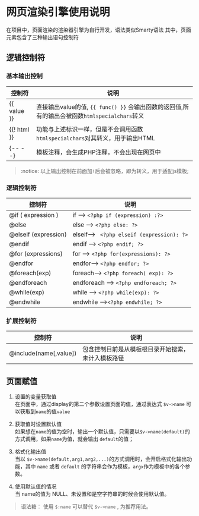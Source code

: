 # 网页渲染引擎使用说明
在项目中，页面渲染的渲染器引擎为自行开发，语法类似Smarty语法
其中，页面元素包含了三种输出语句控制符


## 逻辑控制符
### 基本输出控制
| 控制符      | 说明|
|-------------|------------------------------------------------------------------------------------------|
| {{ value }} | 直接输出value的值, `{{ func() }}` 会输出函数的返回值,所有的输出会被函数`htmlspecialchars`转义 |
| {{! html }} | 功能与上述标识一样，但是不会调用函数`htmlspecialchars`对其转义，用于输出HTML                  |
| {-- --}     | 模板注释，会生成PHP注释，不会出现在网页中                                             |

>:notice: 以上输出控制在前面加`!`后会被忽略，即为转义，用于适配js模板;

### 逻辑控制符
| 控制符                | 说明                                       |
|-----------------------|-------------------------------------------|
| @if ( expression )    | if    --> `<?php if (expression) :?>`     |
| @else                 | else  --> `<?php else: ?>`                |
| @elseif (expression)  | elseif--> ` <?php elseif (expression): ?>`|
| @endif                | endif --> `<?php endif; ?>`               |
| @for (expressions)    | for   --> `<?php for(expressions): ?>`    |
| @endfor               | endfor--> `<?php endfor; ?>`              |
| @foreach(exp)         | foreach--> `<?php foreach( exp): ?>`      |
| @endforeach           | endforeach --> `<?php endforeach; ?>`     |
| @while(exp)           | while --> `<?php while(exp): ?>`          |
| @endwhile             | endwhile -->`<?php endwhile; ?>`          |

### 扩展控制符
| 控制符                | 说明                                          |
|----------------------|-----------------------------------------------|
| @include(name[,value])| 包含控制目前是从模板根目录开始搜索，未计入模板路径|



## 页面赋值
1. 设置的变量获取值   
    在页面中，通过display的第二个参数设置页面的值，通过表达式 `$v->name` 可以获取到`name`的值`value`

2. 获取值时设置默认值  
    如果想在`name`的值为空时，输出一个默认值，只需要以`$v->name(default)`的方式调用，如果`name`为值，就会输出
`default`的值；

3. 格式化输出值    
    当以 `$v->name(default,arg1,arg2,...)`的方式调用时，会开启格式化输出功能，其中 `name` 或者 `default` 
    的字符串会作为模板，`argx`作为模板中的各个参数。

4. 使用默认值的情况    
    当 name的值为 NULL、未设置和是空字符串的时候会使用默认值。

> 语法糖： 使用 `$:name` 可以替代 `$v->name` , 为推荐用法。
